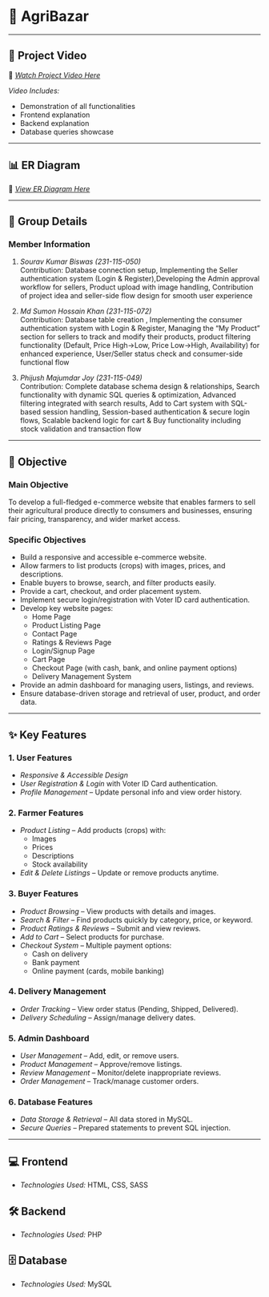 # 📌 AgriBazar

---

## 🎥 Project Video
📌 [*Watch Project Video Here*](https://youtu.be/YOCWALiFaLs?feature=shared)

*Video Includes:*
- Demonstration of all functionalities
- Frontend explanation
- Backend explanation
- Database queries showcase

---

## 📊 ER Diagram
📌 [*View ER Diagram Here*](https://github.com/sumon2003/ER-Diagram)  

---

## 👥 Group Details

### Member Information

1. *Sourav Kumar Biswas (231-115-050)*  
   Contribution: Database connection setup, Implementing the Seller authentication system (Login & Register),Developing the Admin approval workflow for sellers, Product upload with image handling, Contribution of project idea and seller-side flow design for smooth user experience

2. *Md Sumon Hossain Khan (231-115-072)*  
   Contribution: Database table creation , Implementing the consumer authentication system with Login & Register, Managing the “My Product” section for sellers to track and modify their products, product filtering functionality (Default, Price High→Low, Price Low→High, Availability) for enhanced  experience, User/Seller status check and consumer-side functional flow

3. *Phijush Majumdar Joy (231-115-049)*  
   Contribution: Complete database schema design & relationships, Search functionality with dynamic SQL queries & optimization, Advanced filtering integrated with search results, Add to Cart system with SQL-based session handling, Session-based authentication & secure login flows, Scalable backend logic for cart & Buy functionality including stock validation and transaction flow

---

## 🎯 Objective

### Main Objective
To develop a full-fledged e-commerce website that enables farmers to sell their agricultural produce directly to consumers and businesses, ensuring fair pricing, transparency, and wider market access.

### Specific Objectives
- Build a responsive and accessible e-commerce website.
- Allow farmers to list products (crops) with images, prices, and descriptions.
- Enable buyers to browse, search, and filter products easily.
- Provide a cart, checkout, and order placement system.
- Implement secure login/registration with Voter ID card authentication.
- Develop key website pages:
  - Home Page
  - Product Listing Page
  - Contact Page
  - Ratings & Reviews Page
  - Login/Signup Page
  - Cart Page
  - Checkout Page (with cash, bank, and online payment options)
  - Delivery Management System
- Provide an admin dashboard for managing users, listings, and reviews.
- Ensure database-driven storage and retrieval of user, product, and order data.

---

## ✨ Key Features

### 1. User Features
- *Responsive & Accessible Design* 
- *User Registration & Login* with Voter ID Card authentication.
- *Profile Management* – Update personal info and view order history.

### 2. Farmer Features
- *Product Listing* – Add products (crops) with:
  - Images
  - Prices
  - Descriptions
  - Stock availability
- *Edit & Delete Listings* – Update or remove products anytime.

### 3. Buyer Features
- *Product Browsing* – View products with details and images.
- *Search & Filter* – Find products quickly by category, price, or keyword.
- *Product Ratings & Reviews* – Submit and view reviews.
- *Add to Cart* – Select products for purchase.
- *Checkout System* – Multiple payment options:
  - Cash on delivery
  - Bank payment
  - Online payment (cards, mobile banking)

### 4. Delivery Management
- *Order Tracking* – View order status (Pending, Shipped, Delivered).
- *Delivery Scheduling* – Assign/manage delivery dates.

### 5. Admin Dashboard
- *User Management* – Add, edit, or remove users.
- *Product Management* – Approve/remove listings.
- *Review Management* – Monitor/delete inappropriate reviews.
- *Order Management* – Track/manage customer orders.

### 6. Database Features
- *Data Storage & Retrieval* – All data stored in MySQL.
- *Secure Queries* – Prepared statements to prevent SQL injection.

---

## 💻 Frontend
- *Technologies Used:* HTML, CSS, SASS

## 🛠 Backend
- *Technologies Used:* PHP

## 🗄 Database
- *Technologies Used:* MySQL

